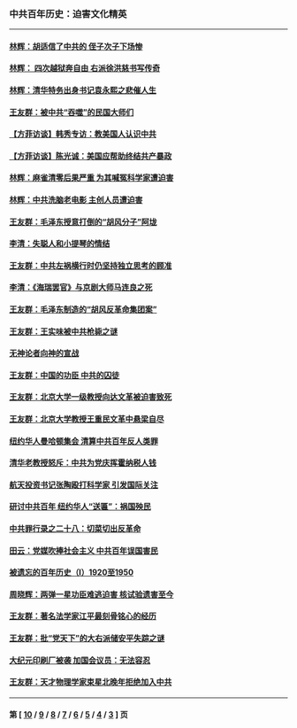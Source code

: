 ### 中共百年历史：迫害文化精英
---
#### [林辉：胡适信了中共的 侄子次子下场惨](../../pages/nf1176111/n14019760.md?07160430) 
#### [林辉： 四次越狱奔自由 右派徐洪慈书写传奇](../../pages/nf1176111/n14010438.md?07160430) 
#### [林辉：清华特务出身书记袁永熙之悲催人生](../../pages/nf1176111/n13997413.md?07160430) 
#### [王友群：被中共“吞噬”的民国大师们](../../pages/nf1176111/n13942620.md?07160430) 
#### [【方菲访谈】韩秀专访：教美国人认识中共](../../pages/nf1176111/n13821310.md?07160430) 
#### [【方菲访谈】陈光诚：美国应帮助终结共产暴政](../../pages/nf1176111/n13759521.md?07160430) 
#### [林辉：麻雀清零后果严重 为其喊冤科学家遭迫害](../../pages/nf1176111/n13746900.md?07160430) 
#### [林辉：中共洗脑老电影 主创人员遭迫害](../../pages/nf1176111/n13699437.md?07160430) 
#### [王友群：毛泽东授意打倒的“胡风分子”阿垅](../../pages/nf1176111/n13592541.md?07160430) 
#### [李清：失聪人和小提琴的情结](../../pages/nf1176111/n13459280.md?07160430) 
#### [王友群：中共左祸横行时仍坚持独立思考的顾准](../../pages/nf1176111/n13444722.md?07160430) 
#### [李清：《海瑞罢官》与京剧大师马连良之死](../../pages/nf1176111/n13412316.md?07160430) 
#### [王友群：毛泽东制造的“胡风反革命集团案”](../../pages/nf1176111/n13324909.md?07160430) 
#### [王友群：王实味被中共枪毙之谜](../../pages/nf1176111/n13307502.md?07160430) 
#### [无神论者向神的宣战](../../pages/nf1176111/n13281535.md?07160430) 
#### [王友群：中国的功臣 中共的囚徒](../../pages/nf1176111/n13291790.md?07160430) 
#### [王友群：北京大学一级教授向达文革被迫害致死](../../pages/nf1176111/n13150966.md?07160430) 
#### [王友群：北京大学教授王重民文革中悬梁自尽](../../pages/nf1176111/n13084645.md?07160430) 
#### [纽约华人曼哈顿集会 清算中共百年反人类罪](../../pages/nf1176111/n13084157.md?07160430) 
#### [清华老教授怒斥：中共为党庆挥霍纳税人钱](../../pages/nf1176111/n13071430.md?07160430) 
#### [航天投资书记张陶殴打科学家 引发国际关注](../../pages/nf1176111/n13069132.md?07160430) 
#### [研讨中共百年 纽约华人“送匾”：祸国殃民](../../pages/nf1176111/n13057367.md?07160430) 
#### [中共罪行录之二十八：切菜切出反革命](../../pages/nf1176111/n13030600.md?07160430) 
#### [田云：党媒吹捧社会主义 中共百年误国害民](../../pages/nf1176111/n13006682.md?07160430) 
#### [被遗忘的百年历史（I）1920至1950](../../pages/nf1176111/n12986411.md?07160430) 
#### [周晓辉：两弹一星功臣难逃迫害 核试验遗害至今](../../pages/nf1176111/n12974997.md?07160430) 
#### [王友群：著名法学家江平最刻骨铭心的经历](../../pages/nf1176111/n12970787.md?07160430) 
#### [王友群：批“党天下”的大右派储安平失踪之谜](../../pages/nf1176111/n12954229.md?07160430) 
#### [大纪元印刷厂被袭 加国会议员：无法容忍](../../pages/nf1176111/n12883028.md?07160430) 
#### [王友群：天才物理学家束星北晚年拒绝加入中共](../../pages/nf1176111/n12792913.md?07160430) 

---
#### 第 [ [10](./10.md?07160430) / [9](./9.md?07160430) / [8](./8.md?07160430) / [7](./7.md?07160430) / [6](./6.md?07160430) / [5](./5.md?07160430) / [4](./4.md?07160430) / [3](./3.md?07160430) ] 页
